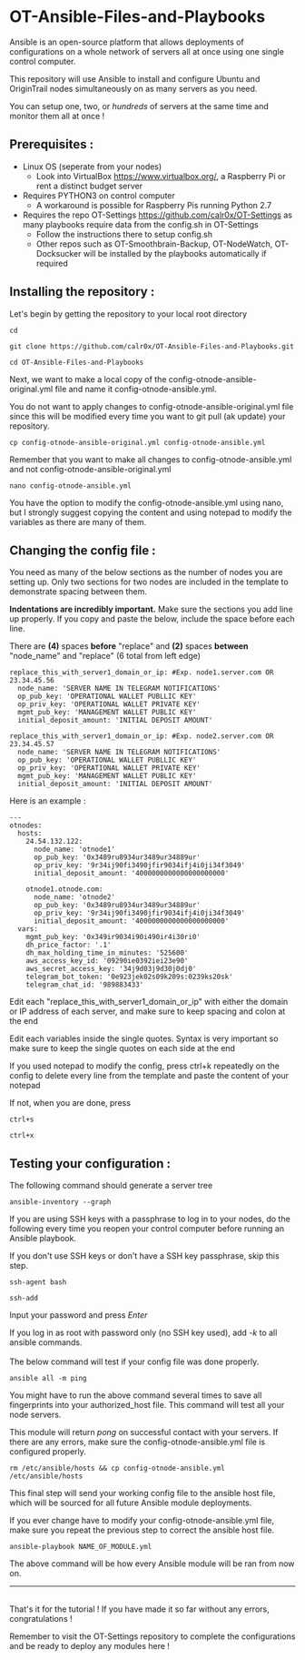# __OT-Ansible-Files-and-Playbooks__
Ansible is an open-source platform that allows deployments of configurations on a whole network of servers all at once using one single control computer.

This repository will use Ansible to install and configure Ubuntu and OriginTrail nodes simultaneously on as many servers as you need. 

You can setup one, two, or *hundreds* of servers at the same time and monitor them all at once !

## __Prerequisites :__
- Linux OS (seperate from your nodes)
  -  Look into VirtualBox https://www.virtualbox.org/, a Raspberry Pi or rent a distinct budget server
- Requires PYTHON3 on control computer
  - A workaround is possible for Raspberry Pis running Python 2.7
- Requires the repo OT-Settings https://github.com/calr0x/OT-Settings as many playbooks require data from the config.sh in OT-Settings
  - Follow the instructions there to setup config.sh
  - Other repos such as OT-Smoothbrain-Backup, OT-NodeWatch, OT-Docksucker will be installed by the playbooks automatically if required

## __Installing the repository :__
Let's begin by getting the repository to your local root directory
```
cd
```
```
git clone https://github.com/calr0x/OT-Ansible-Files-and-Playbooks.git
```
```
cd OT-Ansible-Files-and-Playbooks
```
Next, we want to make a local copy of the config-otnode-ansible-original.yml file and name it config-otnode-ansible.yml. 

You do not want to apply changes to config-otnode-ansible-original.yml file since this will be modified every time you want to git pull (ak update) your repository.
```
cp config-otnode-ansible-original.yml config-otnode-ansible.yml
```
Remember that you want to make all changes to config-otnode-ansible.yml and not config-otnode-ansible-original.yml
```
nano config-otnode-ansible.yml
```
You have the option to modify the config-otnode-ansible.yml using nano, but I strongly suggest copying the content and using notepad to modify the variables as there are many of them. 

## __Changing the config file :__
You need as many of the below sections as the number of nodes you are setting up. Only two sections for two nodes are included in the template to demonstrate spacing between them. 



__Indentations are incredibly important.__ Make sure the sections you add line up properly. If you copy and paste the below, include the space before each line. 

There are __(4)__ spaces __before__ "replace" and __(2)__ spaces __between__ "node_name" and "replace" (6 total from left edge)

    replace_this_with_server1_domain_or_ip: #Exp. node1.server.com OR 23.34.45.56
      node_name: 'SERVER NAME IN TELEGRAM NOTIFICATIONS'
      op_pub_key: 'OPERATIONAL WALLET PUBLLIC KEY'
      op_priv_key: 'OPERATIONAL WALLET PRIVATE KEY'
      mgmt_pub_key: 'MANAGEMENT WALLET PUBLIC KEY'
      initial_deposit_amount: 'INITIAL DEPOSIT AMOUNT'

    replace_this_with_server1_domain_or_ip: #Exp. node2.server.com OR 23.34.45.57
      node_name: 'SERVER NAME IN TELEGRAM NOTIFICATIONS'
      op_pub_key: 'OPERATIONAL WALLET PUBLLIC KEY'
      op_priv_key: 'OPERATIONAL WALLET PRIVATE KEY'
      mgmt_pub_key: 'MANAGEMENT WALLET PUBLIC KEY'
      initial_deposit_amount: 'INITIAL DEPOSIT AMOUNT'

Here is an example :

```
---
otnodes:
  hosts:
    24.54.132.122:
      node_name: 'otnode1'
      op_pub_key: '0x3489ru8934ur3489ur34889ur'
      op_priv_key: '9r34ij90fi3490jfir9034ifj4i0ji34f3049'
      initial_deposit_amount: '4000000000000000000000'

    otnode1.otnode.com:
      node_name: 'otnode2'
      op_pub_key: '0x3489ru8934ur3489ur34889ur'
      op_priv_key: '9r34ij90fi3490jfir9034ifj4i0ji34f3049'
      initial_deposit_amount: '4000000000000000000000'
  vars:
    mgmt_pub_key: '0x349ir9034i90i490ir4i30ri0'
    dh_price_factor: '.1'
    dh_max_holding_time_in_minutes: '525600'
    aws_access_key_id: '09290ie0392iei23e90'
    aws_secret_access_key: '34j9d03j9d30j0dj0'
    telegram_bot_token: '0e923jek02s09k209s:0239ks20sk'
    telegram_chat_id: '989883433'
```
Edit each "replace_this_with_server1_domain_or_ip" with either the domain or IP address of each server, and make sure to keep spacing and colon at the end

Edit each variables inside the single quotes. Syntax is very important so make sure to keep the single quotes on each side at the end

If you used notepad to modify the config, press ctrl+k repeatedly on the config to delete every line from the template and paste the content of your notepad

If not, when you are done, press
```
ctrl+s
```
```
ctrl+x
```
## __Testing your configuration :__
The following command should generate a server tree
```
ansible-inventory --graph
```
If you are using SSH keys with a passphrase to log in to your nodes, do the following every time you reopen your control computer before running an Ansible playbook.

If you don't use SSH keys or don't have a SSH key passphrase, skip this step.
```
ssh-agent bash
```
```
ssh-add
```
Input your password and press *Enter*

If you log in as root with password only (no SSH key used), add *-k* to all ansible commands.
\
\
The below command will test if your config file was done properly.
```
ansible all -m ping
```
You might have to run the above command several times to save all fingerprints into your authorized_host file. This command will test all your node servers. 

This module will return *pong* on successful contact with your servers. If there are any errors, make sure the config-otnode-ansible.yml file is configured properly.
```
rm /etc/ansible/hosts && cp config-otnode-ansible.yml /etc/ansible/hosts
```
This final step will send your working config file to the ansible host file, which will be sourced for all future Ansible module deployments. 

If you ever change have to modify your config-otnode-ansible.yml file, make sure you repeat the previous step to correct the ansible host file. 

```
ansible-playbook NAME_OF_MODULE.yml
```
The above command will be how every Ansible module will be ran from now on. 



---

\
That's it for the tutorial ! If you have made it so far without any errors, congratulations !

Remember to visit the OT-Settings repository to complete the configurations and be ready to deploy any modules here !
